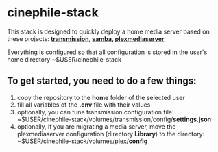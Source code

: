 # cinephile-stack
This stack is designed to quickly deploy a home media server based on these projects:
**[transmission](https://github.com/linuxserver/docker-transmission), [samba](https://github.com/dperson/samba), [plexmediaserver](https://github.com/plexinc/pms-docker)**

Everything is configured so that all configuration is stored in the user's home directory ~$USER/cinephile-stack

## To get started, you need to do a few things:

1. copy the repository to the **home** folder of the selected user
2. fill all variables of the **.env** file with their values
3. optionally, you can tune transmission configuration file:
  ~$USER/cinephile-stack/volumes/transmission/config/**settings.json**
4. optionally, if you are migrating a media server, move the plexmediaserver configuration (directory **Library**) to the directory:
  ~$USER/cinephile-stack/volumes/plex/**config**
